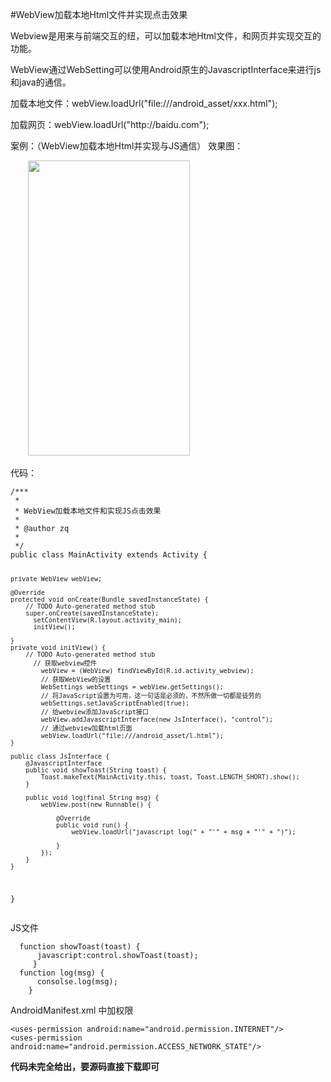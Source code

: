 #WebView加载本地Html文件并实现点击效果
<p>Webview是用来与前端交互的纽，可以加载本地Html文件，和网页并实现交互的功能。</p> 
<p>WebView通过WebSetting可以使用Android原生的JavascriptInterface来进行js和java的通信。</p> 
<p>加载本地文件：webView.loadUrl("file:///android_asset/xxx.html");</p> 
<p>加载网页：webView.loadUrl("http://baidu.com");</p> 
<p>案例：（WebView加载本地Html并实现与JS通信） 效果图：</p> 
<p>&nbsp; &nbsp; &nbsp; &nbsp;<img alt="" height="472" src="https://static.oschina.net/uploads/space/2016/1214/111717_A2wv_2945455.gif" width="259"></p> 
<p>代码：</p> 
<pre><code class="language-java">/***
 * 
 * WebView加载本地文件和实现JS点击效果
 * 
 * @author zq
 *
 */
public class MainActivity extends Activity {

	private WebView webView;

	@Override
	protected void onCreate(Bundle savedInstanceState) {
		// TODO Auto-generated method stub
		super.onCreate(savedInstanceState);
		  setContentView(R.layout.activity_main);
          initView();
	
	}
	private void initView() {
		// TODO Auto-generated method stub
		  // 获取webview控件
			webView = (WebView) findViewById(R.id.activity_webview);
			// 获取WebView的设置
			WebSettings webSettings = webView.getSettings();
			// 将JavaScript设置为可用，这一句话是必须的，不然所做一切都是徒劳的
			webSettings.setJavaScriptEnabled(true);
			// 给webview添加JavaScript接口
			webView.addJavascriptInterface(new JsInterface(), "control");
			// 通过webview加载html页面
			webView.loadUrl("file:///android_asset/l.html");
	}

	public class JsInterface {
		@JavascriptInterface
		public void showToast(String toast) {
			Toast.makeText(MainActivity.this, toast, Toast.LENGTH_SHORT).show();
		}

		public void log(final String msg) {
			webView.post(new Runnable() {

				@Override
				public void run() {
					webView.loadUrl("javascript log(" + "'" + msg + "'" + ")");

				}
			});
		}
	}

}
</code></pre> 
<p>JS文件</p> 
<pre><code class="language-javascript">  function showToast(toast) {       
	  javascript:control.showToast(toast);
     }
  function log(msg) {
	  consolse.log(msg);
    }
</code></pre> 
<p>AndroidManifest.xml&nbsp;中加权限</p> 
<pre><code class="language-html">&lt;uses-permission android:name="android.permission.INTERNET"/&gt;
&lt;uses-permission android:name="android.permission.ACCESS_NETWORK_STATE"/&gt;  </code></pre> 
<p><strong>代码未完全给出，要源码直接下载即可</strong></p> 
<p>&nbsp;</p> 
